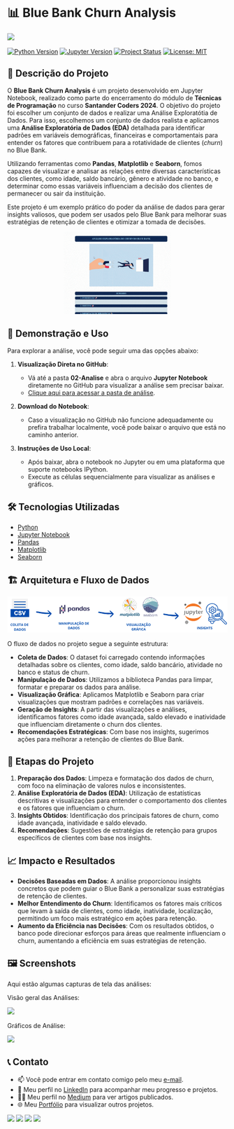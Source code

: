# 📊 Blue Bank Churn Analysis

<img src="03-Recursos/imagem_capa_repositorio.png">

[![Python Version](https://img.shields.io/badge/Python-3.8-blue?logo=python&logoColor=white)](https://www.python.org/)
[![Jupyter Version](https://img.shields.io/badge/Jupyter-Notebook-orange?logo=jupyter)](https://jupyter.org/)
[![Project Status](https://img.shields.io/badge/Status-In_Progress-yellow)]()
[![License: MIT](https://img.shields.io/badge/License-MIT-yellow.svg)](https://opensource.org/licenses/MIT)

## 📝 Descrição do Projeto  
O **Blue Bank Churn Analysis** é um projeto desenvolvido em Jupyter Notebook, realizado como parte do encerramento do módulo de **Técnicas de Programação** no curso **Santander Coders 2024**. O objetivo do projeto foi escolher um conjunto de dados e realizar uma Análise Exploratótia de Dados. Para isso, escolhemos um conjunto de dados realista e aplicamos uma **Análise Exploratória de Dados (EDA)** detalhada para identificar padrões em variáveis demográficas, financeiras e comportamentais para entender os fatores que contribuem para a rotatividade de clientes (*churn*) no Blue Bank.

Utilizando ferramentas como **Pandas**, **Matplotlib** e **Seaborn**, fomos capazes de visualizar e analisar as relações entre diversas características dos clientes, como idade, saldo bancário, gênero e atividade no banco, e determinar como essas variáveis influenciam a decisão dos clientes de permanecer ou sair da instituição.

Este projeto é um exemplo prático do poder da análise de dados para gerar insights valiosos, que podem ser usados pelo Blue Bank para melhorar suas estratégias de retenção de clientes e otimizar a tomada de decisões.

<p align="center">
  <img src="03-Recursos/analise_video.gif" alt="GIF Análise">
</p>

## 💾 Demonstração e Uso
Para explorar a análise, você pode seguir uma das opções abaixo:

1. **Visualização Direta no GitHub**:
   - Vá até a pasta **02-Analise** e abra o arquivo **Jupyter Notebook** diretamente no GitHub para visualizar a análise sem precisar baixar.
   - [Clique aqui para acessar a pasta de análise](02-Analise/blue-bank-costumer-churn-eda.ipynb).


2. **Download do Notebook**:
   - Caso a visualização no GitHub não funcione adequadamente ou prefira trabalhar localmente, você pode baixar o arquivo que está no caminho anterior.
   

3. **Instruções de Uso Local**:
   - Após baixar, abra o notebook no Jupyter ou em uma plataforma que suporte notebooks IPython.
   - Execute as células sequencialmente para visualizar as análises e gráficos.



## 🛠️ Tecnologias Utilizadas
- [Python](https://www.python.org/)
- [Jupyter Notebook](https://jupyter.org/)
- [Pandas](https://pandas.pydata.org/)
- [Matplotlib](https://matplotlib.org/)
- [Seaborn](https://seaborn.pydata.org/)

## 🏗️ Arquitetura e Fluxo de Dados
<img src="03-Recursos/arquitetura_dados.png">

O fluxo de dados no projeto segue a seguinte estrutura:

- **Coleta de Dados**: O dataset foi carregado contendo informações detalhadas sobre os clientes, como idade, saldo bancário, atividade no banco e status de churn.
- **Manipulação de Dados**: Utilizamos a biblioteca Pandas para limpar, formatar e preparar os dados para análise.
- **Visualização Gráfica**: Aplicamos Matplotlib e Seaborn para criar visualizações que mostram padrões e correlações nas variáveis.
- **Geração de Insights**: A partir das visualizações e análises, identificamos fatores como idade avançada, saldo elevado e inatividade que influenciam diretamente o churn dos clientes.
- **Recomendações Estratégicas**: Com base nos insights, sugerimos ações para melhorar a retenção de clientes do Blue Bank.

## 🔄 Etapas do Projeto

1. **Preparação dos Dados**: Limpeza e formatação dos dados de churn, com foco na eliminação de valores nulos e inconsistentes.
2. **Análise Exploratória de Dados (EDA)**: Utilização de estatísticas descritivas e visualizações para entender o comportamento dos clientes e os fatores que influenciam o churn.
3. **Insights Obtidos**: Identificação dos principais fatores de churn, como idade avançada, inatividade e saldo elevado.
4. **Recomendações**: Sugestões de estratégias de retenção para grupos específicos de clientes com base nos insights.

## 📈 Impacto e Resultados

- **Decisões Baseadas em Dados**: A análise proporcionou insights concretos que podem guiar o Blue Bank a personalizar suas estratégias de retenção de clientes.
- **Melhor Entendimento do Churn**: Identificamos os fatores mais críticos que levam à saída de clientes, como idade, inatividade, localização, permitindo um foco mais estratégico em ações para retenção.
- **Aumento da Eficiência nas Decisões**: Com os resultados obtidos, o banco pode direcionar esforços para áreas que realmente influenciam o churn, aumentando a eficiência em suas estratégias de retenção.

## 🖼️ Screenshots
Aqui estão algumas capturas de tela das análises:

Visão geral das Análises:

<img src="03_Recursos/imagem_analise_geral.png">

Gráficos de Análise:

<img src="03_Recursos/imagem_graficos.png">

## 📞 Contato
- 📫 Você pode entrar em contato comigo pelo meu [e-mail](mailto:thiago.leit@hotmail.com).
- 💼 Meu perfil no [LinkedIn](https://www.linkedin.com/in/tnleite/) para acompanhar meu progresso e projetos.
- ✍🏻 Meu perfil no [Medium](https://medium.com/@thiago.leit) para ver artigos publicados.
- 🌐 Meu [Portfólio](https://thiagoleite.my.canva.site/) para visualizar outros projetos.

<p align="left">
<a href = "mailto:thiago.leit@hotmail.com"><img src="https://img.shields.io/badge/Email-DF0000?style=for-the-badge&amp;labelColor=212121&amp;logo=maildotru&logoColor=DF0000" target="_blank"></a>
<a href = "https://www.linkedin.com/in/tnleite/"><img src="https://img.shields.io/badge/LINKEDIN-0A66C2?style=for-the-badge&amp;labelColor=212121&amp;logo=linkedin&logoColor=0A66C2" target="_blank"></a>
<a href = "https://wa.me/+5521964105121"><img src="https://img.shields.io/badge/WHATSAPP-25D366?style=for-the-badge&amp;labelColor=212121&amp;logo=whatsapp&logoColor=25D366" target="_blank"></a>
<a href = "https://medium.com/@thiago.leit"><img src="https://img.shields.io/badge/MEDIUM-000000?style=for-the-badge&amp;labelColor=FFFFFF&amp;logo=medium&logoColor=000000" target="_blank"></a>
</p>
